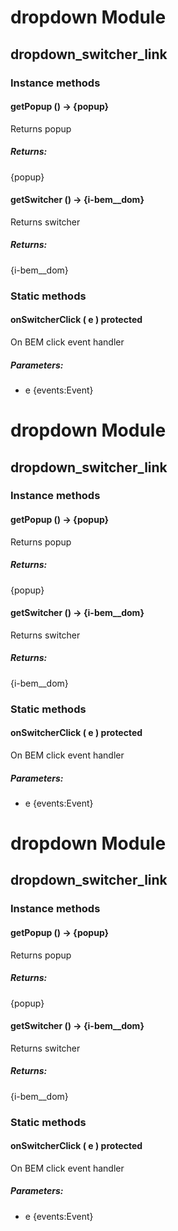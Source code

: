 # dropdown Module

## dropdown_switcher_link

### Instance methods

#### getPopup () → {popup}

Returns popup

##### Returns:

{popup}

#### getSwitcher () → {i-bem__dom}

Returns switcher

##### Returns:

{i-bem__dom}

### Static methods

#### onSwitcherClick ( e )  protected

On BEM click event handler

##### Parameters:

* e {events:Event}

# dropdown Module

## dropdown_switcher_link

### Instance methods

#### getPopup () → {popup}

Returns popup

##### Returns:

{popup}

#### getSwitcher () → {i-bem__dom}

Returns switcher

##### Returns:

{i-bem__dom}

### Static methods

#### onSwitcherClick ( e )  protected

On BEM click event handler

##### Parameters:

* e {events:Event}

# dropdown Module

## dropdown_switcher_link

### Instance methods

#### getPopup () → {popup}

Returns popup

##### Returns:

{popup}

#### getSwitcher () → {i-bem__dom}

Returns switcher

##### Returns:

{i-bem__dom}

### Static methods

#### onSwitcherClick ( e )  protected

On BEM click event handler

##### Parameters:

* e {events:Event}

